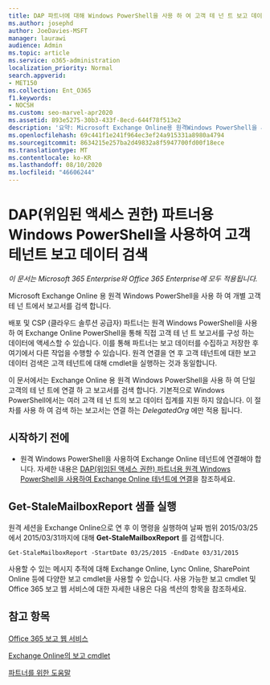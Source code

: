```yaml
---
title: DAP 파트너에 대해 Windows PowerShell을 사용 하 여 고객 테 넌 트 보고 데이터 검색
ms.author: josephd
author: JoeDavies-MSFT
manager: laurawi
audience: Admin
ms.topic: article
ms.service: o365-administration
localization_priority: Normal
search.appverid:
- MET150
ms.collection: Ent_O365
f1.keywords:
- NOCSH
ms.custom: seo-marvel-apr2020
ms.assetid: 893e5275-30b3-433f-8ecd-644f78f513e2
description: '요약: Microsoft Exchange Online용 원격Windows PowerShell을 사용하여 개별 고객 테넌트에서 보고서를 검색합니다.'
ms.openlocfilehash: 69c441f1e241f964ec3ef24a915331a8980a4794
ms.sourcegitcommit: 8634215e257ba2d49832a8f5947700fd00f18ece
ms.translationtype: MT
ms.contentlocale: ko-KR
ms.lasthandoff: 08/10/2020
ms.locfileid: "46606244"
---
```

# <a name="retrieve-customer-tenant-reporting-data-with-windows-powershell-for-delegated-access-permissions-dap-partners"></a>DAP(위임된 액세스 권한) 파트너용 Windows PowerShell을 사용하여 고객 테넌트 보고 데이터 검색

*이 문서는 Microsoft 365 Enterprise와 Office 365 Enterprise에 모두 적용됩니다.*

Microsoft Exchange Online 용 원격 Windows PowerShell을 사용 하 여 개별 고객 테 넌 트에서 보고서를 검색 합니다.
  
배포 및 CSP (클라우드 솔루션 공급자) 파트너는 원격 Windows PowerShell을 사용 하 여 Exchange Online PowerShell을 통해 직접 고객 테 넌 트 보고서를 구성 하는 데이터에 액세스할 수 있습니다. 이를 통해 파트너는 보고 데이터를 수집하고 저장한 후 여기에서 다른 작업을 수행할 수 있습니다. 원격 연결을 연 후 고객 테넌트에 대한 보고 데이터 검색은 고객 테넌트에 대해 cmdlet을 실행하는 것과 동일합니다.
  
이 문서에서는 Exchange Online 용 원격 Windows PowerShell을 사용 하 여 단일 고객의 테 넌 트에 연결 하 고 보고서를 검색 합니다. 기본적으로 Windows PowerShell에서는 여러 고객 테 넌 트의 보고 데이터 집계를 지원 하지 않습니다. 이 절차를 사용 하 여 검색 하는 보고서는 연결 하는 _DelegatedOrg_ 에만 적용 됩니다.
  
 
## <a name="before-you-begin"></a>시작하기 전에

- 원격 Windows PowerShell을 사용하여 Exchange Online 테넌트에 연결해야 합니다. 자세한 내용은 [DAP(위임된 액세스 권한) 파트너용 원격 Windows PowerShell을 사용하여 Exchange Online 테넌트에 연결](connect-to-exchange-online-tenants-with-remote-windows-powershell-for-delegated.md)을 참조하세요.
    
## <a name="run-the-get-stalemailboxreport-sample"></a>Get-StaleMailboxReport 샘플 실행

원격 세션을 Exchange Online으로 연 후 이 명령을 실행하여 날짜 범위 2015/03/25에서 2015/03/31까지에 대해 **Get-StaleMailboxReport** 를 검색합니다.
  
```
Get-StaleMailboxReport -StartDate 03/25/2015 -EndDate 03/31/2015
```

사용할 수 있는 메시지 추적에 대해 Exchange Online, Lync Online, SharePoint Online 등에 다양한 보고 cmdlet을 사용할 수 있습니다. 사용 가능한 보고 cmdlet 및 Office 365 보고 웹 서비스에 대한 자세한 내용은 다음 섹션의 항목을 참조하세요.
  
## <a name="see-also"></a>참고 항목

#### 

[Office 365 보고 웹 서비스](https://go.microsoft.com/fwlink/p/?LinkId=532777)
  
[Exchange Online의 보고 cmdlet](https://go.microsoft.com/fwlink/p/?LinkId=526430)
  
[파트너를 위한 도움말](https://go.microsoft.com/fwlink/p/?LinkID=533477)


